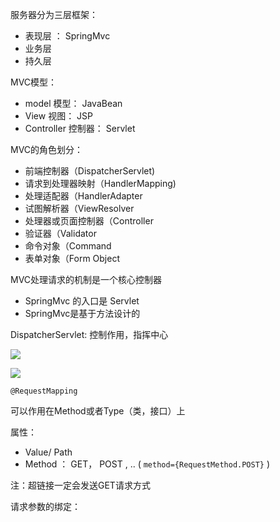 服务器分为三层框架：

- 表现层 ： SpringMvc
- 业务层
- 持久层

MVC模型：

- model 模型： JavaBean
- View 视图： JSP
- Controller 控制器： Servlet

MVC的角色划分：

- 前端控制器（DispatcherServlet)
- 请求到处理器映射（HandlerMapping)
- 处理适配器（HandlerAdapter
- 试图解析器（ViewResolver
- 处理器或页面控制器（Controller
- 验证器（Validator
- 命令对象（Command
- 表单对象（Form Object

MVC处理请求的机制是一个核心控制器

- SpringMvc 的入口是 Servlet
- SpringMvc是基于方法设计的

DispatcherServlet: 控制作用，指挥中心 

![](https://i.imgur.com/u4So8oc.jpg)

![](https://i.imgur.com/hK9z4IG.jpg)



`@RequestMapping`

可以作用在Method或者Type（类，接口）上

属性：

- Value/ Path
- Method ： GET， POST , .. ( `method={RequestMethod.POST}` )

注：超链接一定会发送GET请求方式



请求参数的绑定：



























